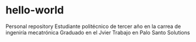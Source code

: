 # hello-world
Personal repository
Estudiante politécnico de tercer año en la carrea de ingeniría mecatrónica
Graduado en el Jvier
Trabajo en Palo Santo Solutions

